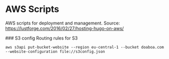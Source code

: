 AWS Scripts
===========

AWS scripts for deployment and management.
Source: https://lustforge.com/2016/02/27/hosting-hugo-on-aws/

### S3 config
Routing rules for S3

    aws s3api put-bucket-website --region eu-central-1 --bucket doaboa.com --website-configuration file://s3config.json
